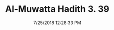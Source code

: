---
title        : "Al-Muwatta Hadith 3. 39"
date         : 7/25/2018 12:28:33 PM
draft        : false
type         : "hadith"
layout       : "hadith"
BookCode     : "AMH"
VolumeNumber : "3"
HadithNumber : "39"
categories  :  ["Prayer - The Umm al-Qur'an"]
---